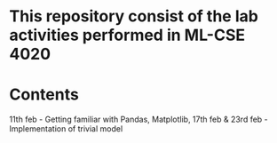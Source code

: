 # This repository consist of the lab activities performed in ML-CSE 4020 


# Contents

11th feb - Getting familiar with Pandas, Matplotlib,
17th feb & 23rd feb - Implementation of trivial model
